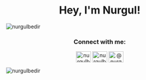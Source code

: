 <h1 align="center">Hey, I'm Nurgul!</h1>
<p align="left"> <img src="https://komarev.com/ghpvc/?username=nurgulbedir&label=Profile%20views&color=0e75b6&style=flat" alt="nurgulbedir" /> </p>

<h3 align="center">Connect with me:</h3>
<p align="center">
<a href="https://twitter.com/nurgulbediir" target="blank"><img align="center" src="https://raw.githubusercontent.com/rahuldkjain/github-profile-readme-generator/master/src/images/icons/Social/twitter.svg" alt="nurgulbediir" height="30" width="40" /></a>
<a href="https://linkedin.com/in/nurgulbedir" target="blank"><img align="center" src="https://raw.githubusercontent.com/rahuldkjain/github-profile-readme-generator/master/src/images/icons/Social/linked-in-alt.svg" alt="nurgulbedir" height="30" width="40" /></a>
<a href="https://medium.com/@nurgulbedir" target="blank"><img align="center" src="https://raw.githubusercontent.com/rahuldkjain/github-profile-readme-generator/master/src/images/icons/Social/medium.svg" alt="@nurgulbedir" height="30" width="40" /></a>
</p>

<p><img align="center" src="https://github-readme-stats.vercel.app/api/top-langs?username=nurgulbedir&show_icons=true&locale=en&layout=compact" alt="nurgulbedir" /></p>

